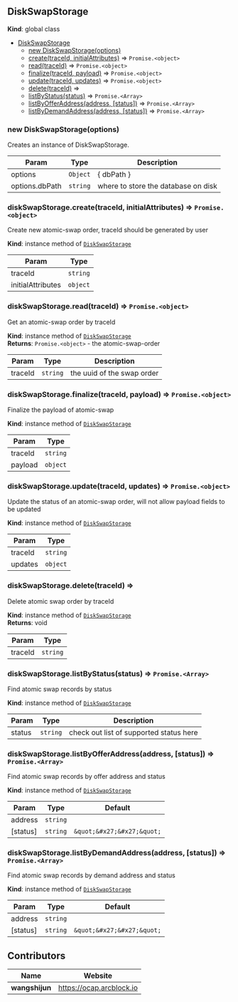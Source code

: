 
## DiskSwapStorage

**Kind**: global class  

* [DiskSwapStorage](#DiskSwapStorage)
  * [new DiskSwapStorage(options)](#new_DiskSwapStorage_new)
  * [create(traceId, initialAttributes)](#DiskSwapStorage+create) ⇒ `Promise.<object>`
  * [read(traceId)](#DiskSwapStorage+read) ⇒ `Promise.<object>`
  * [finalize(traceId, payload)](#DiskSwapStorage+finalize) ⇒ `Promise.<object>`
  * [update(traceId, updates)](#DiskSwapStorage+update) ⇒ `Promise.<object>`
  * [delete(traceId)](#DiskSwapStorage+delete) ⇒
  * [listByStatus(status)](#DiskSwapStorage+listByStatus) ⇒ `Promise.<Array>`
  * [listByOfferAddress(address, \[status\])](#DiskSwapStorage+listByOfferAddress) ⇒ `Promise.<Array>`
  * [listByDemandAddress(address, \[status\])](#DiskSwapStorage+listByDemandAddress) ⇒ `Promise.<Array>`

### new DiskSwapStorage(options)

Creates an instance of DiskSwapStorage.

| Param          | Type     | Description                         |
| -------------- | -------- | ----------------------------------- |
| options        | `Object` | { dbPath }                          |
| options.dbPath | `string` | where to store the database on disk |

### diskSwapStorage.create(traceId, initialAttributes) ⇒ `Promise.<object>`

Create new atomic-swap order, traceId should be generated by user

**Kind**: instance method of [`DiskSwapStorage`](#DiskSwapStorage)  

| Param             | Type     |
| ----------------- | -------- |
| traceId           | `string` |
| initialAttributes | `object` |

### diskSwapStorage.read(traceId) ⇒ `Promise.<object>`

Get an atomic-swap order by traceId

**Kind**: instance method of [`DiskSwapStorage`](#DiskSwapStorage)  
**Returns**: `Promise.<object>` - the atomic-swap-order  

| Param   | Type     | Description                |
| ------- | -------- | -------------------------- |
| traceId | `string` | the uuid of the swap order |

### diskSwapStorage.finalize(traceId, payload) ⇒ `Promise.<object>`

Finalize the payload of atomic-swap

**Kind**: instance method of [`DiskSwapStorage`](#DiskSwapStorage)  

| Param   | Type     |
| ------- | -------- |
| traceId | `string` |
| payload | `object` |

### diskSwapStorage.update(traceId, updates) ⇒ `Promise.<object>`

Update the status of an atomic-swap order, will not allow payload fields to be updated

**Kind**: instance method of [`DiskSwapStorage`](#DiskSwapStorage)  

| Param   | Type     |
| ------- | -------- |
| traceId | `string` |
| updates | `object` |

### diskSwapStorage.delete(traceId) ⇒

Delete atomic swap order by traceId

**Kind**: instance method of [`DiskSwapStorage`](#DiskSwapStorage)  
**Returns**: void  

| Param   | Type     |
| ------- | -------- |
| traceId | `string` |

### diskSwapStorage.listByStatus(status) ⇒ `Promise.<Array>`

Find atomic swap records by status

**Kind**: instance method of [`DiskSwapStorage`](#DiskSwapStorage)  

| Param  | Type     | Description                             |
| ------ | -------- | --------------------------------------- |
| status | `string` | check out list of supported status here |

### diskSwapStorage.listByOfferAddress(address, [status]) ⇒ `Promise.<Array>`

Find atomic swap records by offer address and status

**Kind**: instance method of [`DiskSwapStorage`](#DiskSwapStorage)  

| Param    | Type     | Default                    |
| -------- | -------- | -------------------------- |
| address  | `string` |                            |
| [status] | `string` | `&quot;&#x27;&#x27;&quot;` |

### diskSwapStorage.listByDemandAddress(address, [status]) ⇒ `Promise.<Array>`

Find atomic swap records by demand address and status

**Kind**: instance method of [`DiskSwapStorage`](#DiskSwapStorage)  

| Param    | Type     | Default                    |
| -------- | -------- | -------------------------- |
| address  | `string` |                            |
| [status] | `string` | `&quot;&#x27;&#x27;&quot;` |


## Contributors

| Name           | Website                    |
| -------------- | -------------------------- |
| **wangshijun** | <https://ocap.arcblock.io> |

